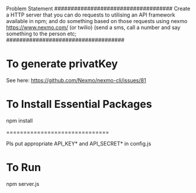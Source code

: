 

Problem Statement
####################################
Create a HTTP server that you can do requests to utilising an API framework available in npm; and do something based on those requests using nexmo https://www.nexmo.com/ (or twilio) (send a sms, call a number and say something to the person etc;
####################################

To generate privatKey
=============================

See here: https://github.com/Nexmo/nexmo-cli/issues/81


To Install Essential Packages
=============================

npm install


==============================

Pls put appropriate API_KEY* and API_SECRET* in config.js

To Run
==============================

npm server.js




